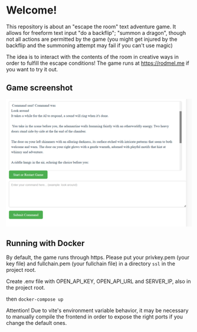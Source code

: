# Welcome!

This repository is about an "escape the room" text adventure game. It allows for freeform text input "do a backflip"; "summon a dragon", though not all actions are permitted by the game (you might get injured by the backflip and the summoning attempt may fail if you can't use magic)

The idea is to interact with the contents of the room in creative ways in order to fulfill the escape conditions!
The game runs at https://rodmel.me if you want to try it out.

## Game screenshot
![alt text](game_screenshot.png)

## Running with Docker

By default, the game runs through https. Please put your privkey.pem (your key file) and fullchain.pem (your fullchain file) in a directory `ssl` in the project root.

Create .env file with OPEN_API_KEY, OPEN_API_URL and SERVER_IP, also in the project root.

then `docker-compose up`

Attention! Due to vite's environment variable behavior, it may be necessary to manually compile the frontend in order to expose the right ports if you change the default ones.
